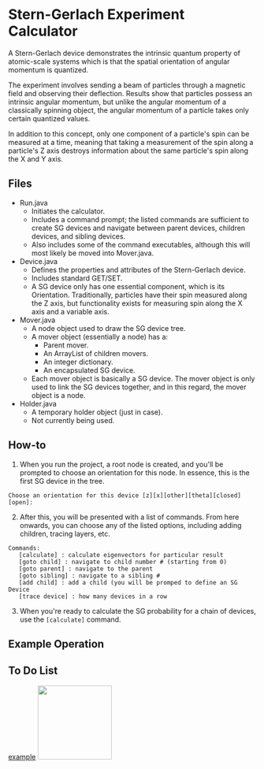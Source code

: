 Stern-Gerlach Experiment Calculator
==========================================
A Stern-Gerlach device demonstrates the intrinsic quantum property of atomic-scale systems which is that the spatial orientation of angular momentum is quantized. 

The experiment involves sending a beam of particles through a magnetic field and observing their deflection. Results show that particles possess an intrinsic angular momentum, but unlike the angular momentum of a classically spinning object, the angular momentum of a particle takes only certain quantized values.

In addition to this concept, only one component of a particle's spin can be measured at a time, meaning that taking a measurement of the spin along a particle's Z axis destroys information about the same particle's spin along the X and Y axis.

## Files
* Run.java
	* Initiates the calculator.
	* Includes a command prompt; the listed commands are sufficient to create SG devices and navigate between parent devices, children devices, and sibling devices.
	* Also includes some of the command executables, although this will most likely be moved into Mover.java.
* Device.java
	* Defines the properties and attributes of the Stern-Gerlach device.
	* Includes standard GET/SET.
	* A SG device only has one essential component, which is its Orientation. Traditionally, particles have their spin measured along the Z axis, but functionality exists for measuring spin along the X axis and a variable axis.
* Mover.java
	* A node object used to draw the SG device tree.
	* A mover object (essentially a node) has a:
		* Parent mover.
		* An ArrayList of children movers.
		* An integer dictionary.
		* An encapsulated SG device.
	* Each mover object is basically a SG device. The mover object is only used to link the SG devices together, and in this regard, the mover object is a node.
* Holder.java
	* A temporary holder object (just in case).
	* Not currently being used.

## How-to
1. When you run the project, a root node is created, and you'll be prompted to choose an orientation for this node. In essence, this is the first SG device in the tree.
```
Choose an orientation for this device [z][x][other][theta][closed][open]: 
```
2. After this, you will be presented with a list of commands. From here onwards, you can choose any of the listed options, including adding children, tracing layers, etc. 
```
Commands: 
   [calculate] : calculate eigenvectors for particular result
   [goto child] : navigate to child number # (starting from 0)
   [goto parent] : navigate to the parent
   [goto sibling] : navigate to a sibling #
   [add child] : add a child (you will be promped to define an SG Device
   [trace device] : how many devices in a row
```
3. When you're ready to calculate the SG probability for a chain of devices, use the ```[calculate]``` command.


## Example Operation

## To Do List




[example](https://github.com/watson-developer-cloud/node-sdk/blob/master/examples/natural_language_classifier.v1.js)
<img src="https://visual-recognition-demo.mybluemix.net/images/samples/5.jpg" width="150" />

